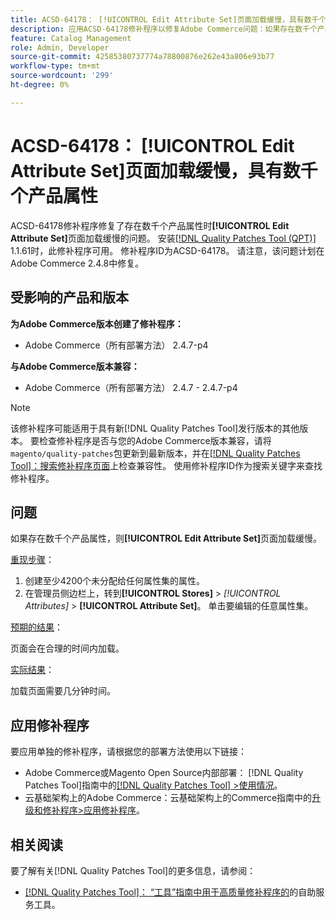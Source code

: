 ```yaml
---
title: ACSD-64178： [!UICONTROL Edit Attribute Set]页面加载缓慢，具有数千个产品属性
description: 应用ACSD-64178修补程序以修复Adobe Commerce问题：如果存在数千个产品属性，则[!UICONTROL Edit Attribute Set]页面加载缓慢。
feature: Catalog Management
role: Admin, Developer
source-git-commit: 42585380737774a78800876e262e43a806e93b77
workflow-type: tm+mt
source-wordcount: '299'
ht-degree: 0%

---
```


# ACSD-64178： [!UICONTROL Edit Attribute Set]页面加载缓慢，具有数千个产品属性

ACSD-64178修补程序修复了存在数千个产品属性时&#x200B;**[!UICONTROL Edit Attribute Set]**&#x200B;页面加载缓慢的问题。 安装[[!DNL Quality Patches Tool (QPT)]](/help/tools/quality-patches-tool/quality-patches-tool-to-self-serve-quality-patches.md) 1.1.61时，此修补程序可用。 修补程序ID为ACSD-64178。 请注意，该问题计划在Adobe Commerce 2.4.8中修复。

## 受影响的产品和版本

**为Adobe Commerce版本创建了修补程序：**

* Adobe Commerce（所有部署方法） 2.4.7-p4

**与Adobe Commerce版本兼容：**

* Adobe Commerce（所有部署方法） 2.4.7 - 2.4.7-p4

>[!NOTE]
>
>该修补程序可能适用于具有新[!DNL Quality Patches Tool]发行版本的其他版本。 要检查修补程序是否与您的Adobe Commerce版本兼容，请将`magento/quality-patches`包更新到最新版本，并在[[!DNL Quality Patches Tool]：搜索修补程序页面](https://experienceleague.adobe.com/tools/commerce-quality-patches/index.html)上检查兼容性。 使用修补程序ID作为搜索关键字来查找修补程序。

## 问题

如果存在数千个产品属性，则&#x200B;**[!UICONTROL Edit Attribute Set]**&#x200B;页面加载缓慢。

<u>重现步骤</u>：

1. 创建至少4200个未分配给任何属性集的属性。
1. 在管理员侧边栏上，转到&#x200B;**[!UICONTROL Stores]** > *[!UICONTROL Attributes]* > **[!UICONTROL Attribute Set]**。 单击要编辑的任意属性集。

<u>预期的结果</u>：

页面会在合理的时间内加载。

<u>实际结果</u>：

加载页面需要几分钟时间。

## 应用修补程序

要应用单独的修补程序，请根据您的部署方法使用以下链接：

* Adobe Commerce或Magento Open Source内部部署： [!DNL Quality Patches Tool]指南中的[[!DNL Quality Patches Tool] >使用情况](/help/tools/quality-patches-tool/usage.md)。
* 云基础架构上的Adobe Commerce：云基础架构上的Commerce指南中的[升级和修补程序>应用修补程序](https://experienceleague.adobe.com/docs/commerce-cloud-service/user-guide/develop/upgrade/apply-patches.html)。


## 相关阅读

要了解有关[!DNL Quality Patches Tool]的更多信息，请参阅：

* [[!DNL Quality Patches Tool]： “工具”指南中用于高质量修补程序的](/help/tools/quality-patches-tool/quality-patches-tool-to-self-serve-quality-patches.md)的自助服务工具。
